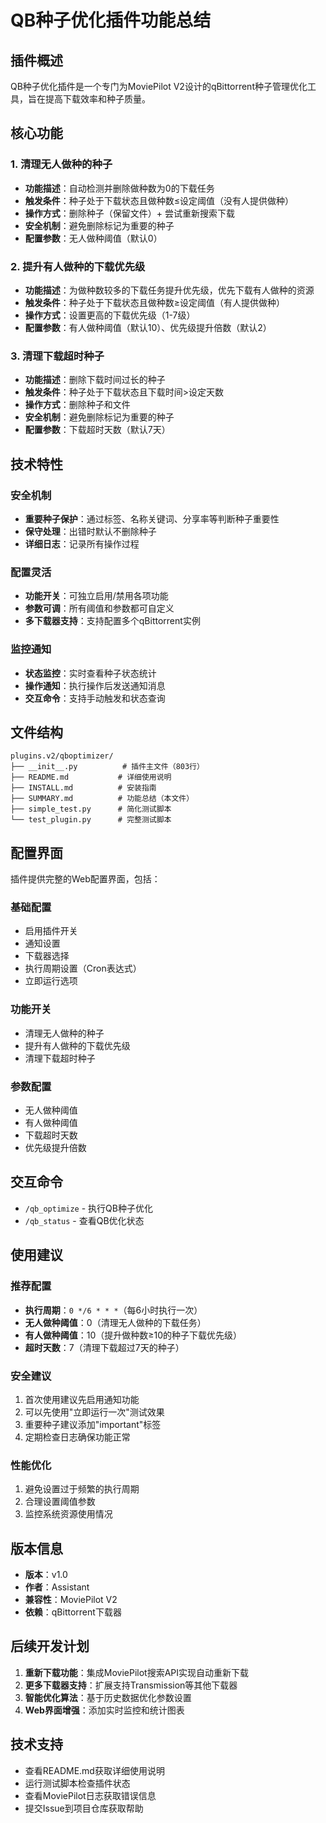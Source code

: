 # QB种子优化插件功能总结

## 插件概述

QB种子优化插件是一个专门为MoviePilot V2设计的qBittorrent种子管理优化工具，旨在提高下载效率和种子质量。

## 核心功能

### 1. 清理无人做种的种子
- **功能描述**：自动检测并删除做种数为0的下载任务
- **触发条件**：种子处于下载状态且做种数≤设定阈值（没有人提供做种）
- **操作方式**：删除种子（保留文件）+ 尝试重新搜索下载
- **安全机制**：避免删除标记为重要的种子
- **配置参数**：无人做种阈值（默认0）

### 2. 提升有人做种的下载优先级
- **功能描述**：为做种数较多的下载任务提升优先级，优先下载有人做种的资源
- **触发条件**：种子处于下载状态且做种数≥设定阈值（有人提供做种）
- **操作方式**：设置更高的下载优先级（1-7级）
- **配置参数**：有人做种阈值（默认10）、优先级提升倍数（默认2）

### 3. 清理下载超时种子
- **功能描述**：删除下载时间过长的种子
- **触发条件**：种子处于下载状态且下载时间>设定天数
- **操作方式**：删除种子和文件
- **安全机制**：避免删除标记为重要的种子
- **配置参数**：下载超时天数（默认7天）

## 技术特性

### 安全机制
- **重要种子保护**：通过标签、名称关键词、分享率等判断种子重要性
- **保守处理**：出错时默认不删除种子
- **详细日志**：记录所有操作过程

### 配置灵活
- **功能开关**：可独立启用/禁用各项功能
- **参数可调**：所有阈值和参数都可自定义
- **多下载器支持**：支持配置多个qBittorrent实例

### 监控通知
- **状态监控**：实时查看种子状态统计
- **操作通知**：执行操作后发送通知消息
- **交互命令**：支持手动触发和状态查询

## 文件结构

```
plugins.v2/qboptimizer/
├── __init__.py          # 插件主文件（803行）
├── README.md           # 详细使用说明
├── INSTALL.md          # 安装指南
├── SUMMARY.md          # 功能总结（本文件）
├── simple_test.py      # 简化测试脚本
└── test_plugin.py      # 完整测试脚本
```

## 配置界面

插件提供完整的Web配置界面，包括：

### 基础配置
- 启用插件开关
- 通知设置
- 下载器选择
- 执行周期设置（Cron表达式）
- 立即运行选项

### 功能开关
- 清理无人做种的种子
- 提升有人做种的下载优先级
- 清理下载超时种子

### 参数配置
- 无人做种阈值
- 有人做种阈值
- 下载超时天数
- 优先级提升倍数

## 交互命令

- `/qb_optimize` - 执行QB种子优化
- `/qb_status` - 查看QB优化状态

## 使用建议

### 推荐配置
- **执行周期**：`0 */6 * * *`（每6小时执行一次）
- **无人做种阈值**：0（清理无人做种的下载任务）
- **有人做种阈值**：10（提升做种数≥10的种子下载优先级）
- **超时天数**：7（清理下载超过7天的种子）

### 安全建议
1. 首次使用建议先启用通知功能
2. 可以先使用"立即运行一次"测试效果
3. 重要种子建议添加"important"标签
4. 定期检查日志确保功能正常

### 性能优化
1. 避免设置过于频繁的执行周期
2. 合理设置阈值参数
3. 监控系统资源使用情况

## 版本信息

- **版本**：v1.0
- **作者**：Assistant
- **兼容性**：MoviePilot V2
- **依赖**：qBittorrent下载器

## 后续开发计划

1. **重新下载功能**：集成MoviePilot搜索API实现自动重新下载
2. **更多下载器支持**：扩展支持Transmission等其他下载器
3. **智能优化算法**：基于历史数据优化参数设置
4. **Web界面增强**：添加实时监控和统计图表

## 技术支持

- 查看README.md获取详细使用说明
- 运行测试脚本检查插件状态
- 查看MoviePilot日志获取错误信息
- 提交Issue到项目仓库获取帮助
